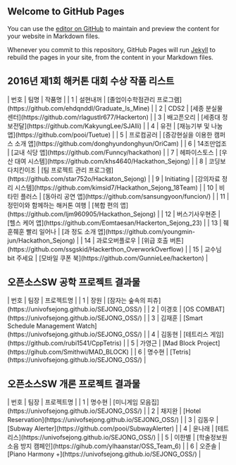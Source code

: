 ## Welcome to GitHub Pages

You can use the [editor on GitHub](https://github.com/cathmjjang/github_test/edit/master/README.md) to maintain and preview the content for your website in Markdown files.

Whenever you commit to this repository, GitHub Pages will run [Jekyll](https://jekyllrb.com/) to rebuild the pages in your site, from the content in your Markdown files.

## 2016년 제1회 해커톤 대회 수상 작품 리스트

<colgroup><col style="width: 58px"> <col style="width: 250px"> <col style="width: 262px"></colgroup> 
| 번호 | 팀명 | 작품명 |
| 1 | 설현내꺼 | [졸업이수학점관리 프로그램](https://github.com/ehdqnddl/Graduate_Is_Mine) |
| 2 | CDS2 | [세종 분실물 센터](https://github.com/rlagustlr677/Hackerton) |
| 3 | 배고픈오리 | [세종대 정보전달](https://github.com/KakyungLee/SJAlli) |
| 4 | 유전 | [재능기부 및 나눔 앱](https://github.com/pooi/Tuetue) |
| 5 | 프로컴공러 | [증강현실을 이용한 캠퍼스 소개 앱](https://github.com/donghyundonghyun/OriCam) |
| 6 | 14조만업조 | [교내 식당 앱](https://github.com/Funncy/hackathon) |
| 7 | 헤파이스토스 | [우산 대여 시스템](https://github.com/khs4640/Hackathon_Sejong) |
| 8 | 코딩보다치킨이조 | [팀 프로젝트 관리 프로그램](https://github.com/star752o/Hackaton_Sejong) |
| 9 | Initiating | [강의자료 정리 시스템](https://github.com/kimsid7/Hackathon_Sejong_18Team) |
| 10 | 비타민 플러스 | [동아리 공연 앱](https://github.com/sansungyoon/funcion/) |
| 11 | 정민이와 함께하는 해커톤 여행 | [복합 편의 앱](https://github.com/ljm960905/Hackathon_Sejong) |
| 12 | 버스기사우현준 | [헬스 케어 앱](https://github.com/Eomtaesan/Hackerton_Sejong_23) |
| 13 | 줴훈줴훈 빨리 일어나 | [과 정도 소개 앱](https://github.com/youngmin-jun/Hackathon_Sejong) |
| 14 | 과로오버플로우 | [위급 호출 버튼](https://github.com/ssgskid/Hackerthon_OverworkOverflow) |
| 15 | 교수님 bit 주세요 | [모바일 쿠폰 북](https://github.com/GunnieLee/hackerton) |

## 오픈소스SW 공학 프로젝트 결과물

<colgroup><col style="width: 58px"> <col style="width: 250px"> <col style="width: 262px"></colgroup> 
| 번호 | 팀장 | 프로젝트명 |
| 1 | 장원 | [잠자는 숲속의 피츄](https://univofsejong.github.io/SEJONG_OSS/) |
| 2 | 이경호 | [OS COMBAT](https://univofsejong.github.io/SEJONG_OSS/) |
| 3 | 김재훈 | [Smart Schedule Management Watch](https://univofsejong.github.io/SEJONG_OSS/) |
| 4 | 김동현 | [테트리스 게임](https://github.com/rubi1541/CppTetris) |
| 5 | 가영근 | [Mad Block Project](https://gihub.com/Smithwi/MAD_BLOCK) |
| 6 | 명수현 | [Tetris](https://univofsejong.github.io/SEJONG_OSS/) |

## 오픈소스SW 개론 프로젝트 결과물

<colgroup><col style="width: 58px"> <col style="width: 250px"> <col style="width: 262px"></colgroup> 
| 번호 | 팀장 | 프로젝트명 |
| 1 | 명수현 | [미니게임 모음집](https://univofsejong.github.io/SEJONG_OSS/) |
| 2 | 채지완 | [Hotel Reservation](https://univofsejong.github.io/SEJONG_OSS/) |
| 3 | 김동우 | [Subway Alerter](https://github.com/pooi/SubwayAlerter) |
| 4 | 윤나래 | [테트리스](https://univofsejong.github.io/SEJONG_OSS/) |
| 5 | 이한별 | [학술정보원 소음 방지 캠페인](https://gihub.com/ylhaanstar/OSS_Team_6) |
| 6 | 오준솔 | [Piano Harmony +](https://univofsejong.github.io/SEJONG_OSS/) |
